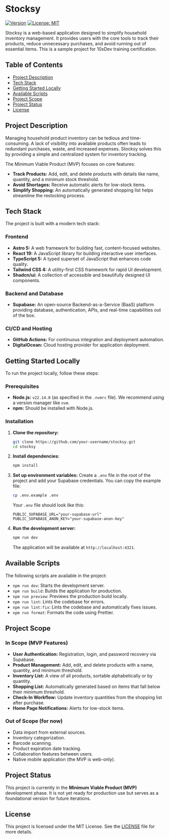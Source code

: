 # Stocksy

[![Version](https://img.shields.io/badge/version-0.0.1-blue.svg)](https://github.com/your-username/stocksy)
[![License: MIT](https://img.shields.io/badge/License-MIT-yellow.svg)](https://opensource.org/licenses/MIT)

Stocksy is a web-based application designed to simplify household inventory management. It provides users with the core tools to track their products, reduce unnecessary purchases, and avoid running out of essential items. This is a sample project for 10xDev training certification.

## Table of Contents

- [Project Description](#project-description)
- [Tech Stack](#tech-stack)
- [Getting Started Locally](#getting-started-locally)
- [Available Scripts](#available-scripts)
- [Project Scope](#project-scope)
- [Project Status](#project-status)
- [License](#license)

## Project Description

Managing household product inventory can be tedious and time-consuming. A lack of visibility into available products often leads to redundant purchases, waste, and increased expenses. Stocksy solves this by providing a simple and centralized system for inventory tracking.

The Minimum Viable Product (MVP) focuses on core features:
- **Track Products:** Add, edit, and delete products with details like name, quantity, and a minimum stock threshold.
- **Avoid Shortages:** Receive automatic alerts for low-stock items.
- **Simplify Shopping:** An automatically generated shopping list helps streamline the restocking process.

## Tech Stack

The project is built with a modern tech stack:

### Frontend
*   **Astro 5:** A web framework for building fast, content-focused websites.
*   **React 19:** A JavaScript library for building interactive user interfaces.
*   **TypeScript 5:** A typed superset of JavaScript that enhances code quality.
*   **Tailwind CSS 4:** A utility-first CSS framework for rapid UI development.
*   **Shadcn/ui:** A collection of accessible and beautifully designed UI components.

### Backend and Database
*   **Supabase:** An open-source Backend-as-a-Service (BaaS) platform providing database, authentication, APIs, and real-time capabilities out of the box.

### CI/CD and Hosting
*   **GitHub Actions:** For continuous integration and deployment automation.
*   **DigitalOcean:** Cloud hosting provider for application deployment.

## Getting Started Locally

To run the project locally, follow these steps:

### Prerequisites

- **Node.js:** `v22.14.0` (as specified in the `.nvmrc` file). We recommend using a version manager like `nvm`.
- **npm:** Should be installed with Node.js.

### Installation

1.  **Clone the repository:**
    ```sh
    git clone https://github.com/your-username/stocksy.git
    cd stocksy
    ```

2.  **Install dependencies:**
    ```sh
    npm install
    ```

3.  **Set up environment variables:**
    Create a `.env` file in the root of the project and add your Supabase credentials. You can copy the example file:
    ```sh
    cp .env.example .env
    ```
    Your `.env` file should look like this:
    ```
    PUBLIC_SUPABASE_URL="your-supabase-url"
    PUBLIC_SUPABASE_ANON_KEY="your-supabase-anon-key"
    ```

4.  **Run the development server:**
    ```sh
    npm run dev
    ```
    The application will be available at `http://localhost:4321`.

## Available Scripts

The following scripts are available in the project:

- `npm run dev`: Starts the development server.
- `npm run build`: Builds the application for production.
- `npm run preview`: Previews the production build locally.
- `npm run lint`: Lints the codebase for errors.
- `npm run lint:fix`: Lints the codebase and automatically fixes issues.
- `npm run format`: Formats the code using Prettier.

## Project Scope

### In Scope (MVP Features)
- **User Authentication:** Registration, login, and password recovery via Supabase.
- **Product Management:** Add, edit, and delete products with a name, quantity, and minimum threshold.
- **Inventory List:** A view of all products, sortable alphabetically or by quantity.
- **Shopping List:** Automatically generated based on items that fall below their minimum threshold.
- **Check-In Workflow:** Update inventory quantities from the shopping list after purchase.
- **Home Page Notifications:** Alerts for low-stock items.

### Out of Scope (for now)
- Data import from external sources.
- Inventory categorization.
- Barcode scanning.
- Product expiration date tracking.
- Collaboration features between users.
- Native mobile application (the MVP is web-only).

## Project Status

This project is currently in the **Minimum Viable Product (MVP)** development phase. It is not yet ready for production use but serves as a foundational version for future iterations.

## License

This project is licensed under the MIT License. See the [LICENSE](LICENSE) file for more details.
